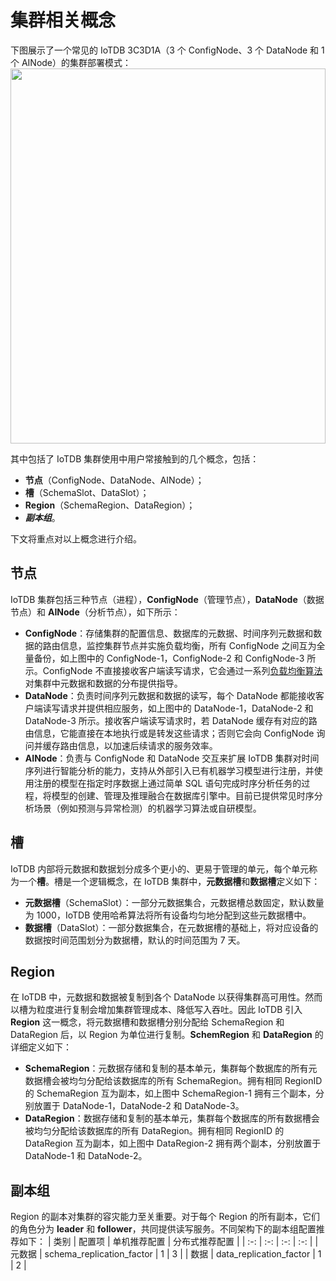 <!--

    Licensed to the Apache Software Foundation (ASF) under one
    or more contributor license agreements.  See the NOTICE file
    distributed with this work for additional information
    regarding copyright ownership.  The ASF licenses this file
    to you under the Apache License, Version 2.0 (the
    "License"); you may not use this file except in compliance
    with the License.  You may obtain a copy of the License at
    
        http://www.apache.org/licenses/LICENSE-2.0
    
    Unless required by applicable law or agreed to in writing,
    software distributed under the License is distributed on an
    "AS IS" BASIS, WITHOUT WARRANTIES OR CONDITIONS OF ANY
    KIND, either express or implied.  See the License for the
    specific language governing permissions and limitations
    under the License.

-->

# 集群相关概念
下图展示了一个常见的 IoTDB 3C3D1A（3 个 ConfigNode、3 个 DataNode 和 1 个 AINode）的集群部署模式：
<img style="width:100%; max-width:800px; max-height:600px; margin-left:auto; margin-right:auto; display:block;" src="/img/Common-Concepts_01.png">

其中包括了 IoTDB 集群使用中用户常接触到的几个概念，包括：
- **节点**（ConfigNode、DataNode、AINode）；
- **槽**（SchemaSlot、DataSlot）；
- **Region**（SchemaRegion、DataRegion）；
- ***副本组***。

下文将重点对以上概念进行介绍。

## 节点
IoTDB 集群包括三种节点（进程），**ConfigNode**（管理节点），**DataNode**（数据节点）和 **AINode**（分析节点），如下所示：
- **ConfigNode**：存储集群的配置信息、数据库的元数据、时间序列元数据和数据的路由信息，监控集群节点并实施负载均衡，所有 ConfigNode 之间互为全量备份，如上图中的 ConfigNode-1，ConfigNode-2 和 ConfigNode-3 所示。ConfigNode 不直接接收客户端读写请求，它会通过一系列[负载均衡算法](https://iotdb.apache.org/zh/UserGuide/latest/Technical-Insider/Cluster-data-partitioning.html)对集群中元数据和数据的分布提供指导。
- **DataNode**：负责时间序列元数据和数据的读写，每个 DataNode 都能接收客户端读写请求并提供相应服务，如上图中的 DataNode-1，DataNode-2 和 DataNode-3 所示。接收客户端读写请求时，若 DataNode 缓存有对应的路由信息，它能直接在本地执行或是转发这些请求；否则它会向 ConfigNode 询问并缓存路由信息，以加速后续请求的服务效率。
- **AINode**：负责与 ConfigNode 和 DataNode 交互来扩展 IoTDB 集群对时间序列进行智能分析的能力，支持从外部引入已有机器学习模型进行注册，并使用注册的模型在指定时序数据上通过简单 SQL 语句完成时序分析任务的过程，将模型的创建、管理及推理融合在数据库引擎中。目前已提供常见时序分析场景（例如预测与异常检测）的机器学习算法或自研模型。

## 槽
IoTDB 内部将元数据和数据划分成多个更小的、更易于管理的单元，每个单元称为一个**槽**。槽是一个逻辑概念，在 IoTDB 集群中，**元数据槽**和**数据槽**定义如下：
- **元数据槽**（SchemaSlot）：一部分元数据集合，元数据槽总数固定，默认数量为 1000，IoTDB 使用哈希算法将所有设备均匀地分配到这些元数据槽中。
- **数据槽**（DataSlot）：一部分数据集合，在元数据槽的基础上，将对应设备的数据按时间范围划分为数据槽，默认的时间范围为 7 天。

## Region
在 IoTDB 中，元数据和数据被复制到各个 DataNode 以获得集群高可用性。然而以槽为粒度进行复制会增加集群管理成本、降低写入吞吐。因此 IoTDB 引入 **Region** 这一概念，将元数据槽和数据槽分别分配给 SchemaRegion 和 DataRegion 后，以 Region 为单位进行复制。**SchemRegion** 和 **DataRegion** 的详细定义如下：
- **SchemaRegion**：元数据存储和复制的基本单元，集群每个数据库的所有元数据槽会被均匀分配给该数据库的所有 SchemaRegion。拥有相同 RegionID 的 SchemaRegion 互为副本，如上图中 SchemaRegion-1 拥有三个副本，分别放置于 DataNode-1，DataNode-2 和 DataNode-3。
- **DataRegion**：数据存储和复制的基本单元，集群每个数据库的所有数据槽会被均匀分配给该数据库的所有 DataRegion。拥有相同 RegionID 的 DataRegion 互为副本，如上图中 DataRegion-2 拥有两个副本，分别放置于 DataNode-1 和 DataNode-2。

## 副本组
Region 的副本对集群的容灾能力至关重要。对于每个 Region 的所有副本，它们的角色分为 **leader** 和 **follower**，共同提供读写服务。不同架构下的副本组配置推荐如下：
| 类别 | 配置项 | 单机推荐配置 | 分布式推荐配置 |
| :-: | :-: | :-: | :-: |
| 元数据 | schema_replication_factor | 1 | 3 |
| 数据 | data_replication_factor | 1 | 2 |